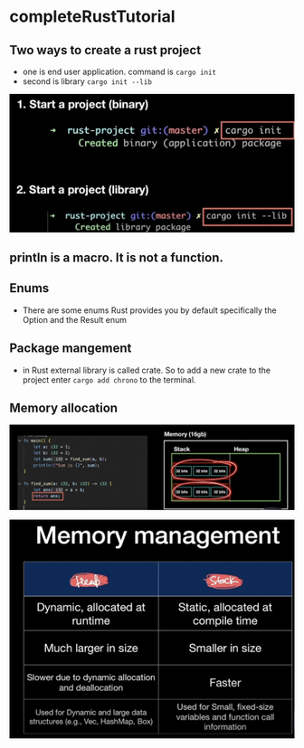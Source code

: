 # completeRustTutorial

## Two ways to create a rust project
- one is end user application. command is `cargo init`
- second is library `cargo init --lib`

![rust_project_create](./rust_project_create.png)

## println is a macro. It is not a function.

## Enums
- There are some enums Rust provides you by default specifically the Option and the Result enum

## Package mangement

- in Rust external library is called crate. So to add a new crate to the project enter `cargo add chrono` to the terminal.

## Memory allocation

![memory_allocation](./memory_allocation.png)

![memory_mangement](./memory_mangement.png)